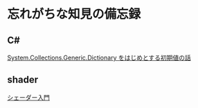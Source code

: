 # 忘れがちな知見の備忘録

## C#

[System.Collections.Generic.Dictionary をはじめとする初期値の話](./csharp/default.md)

## shader

[シェーダー入門](./shader/tutorial.md)
